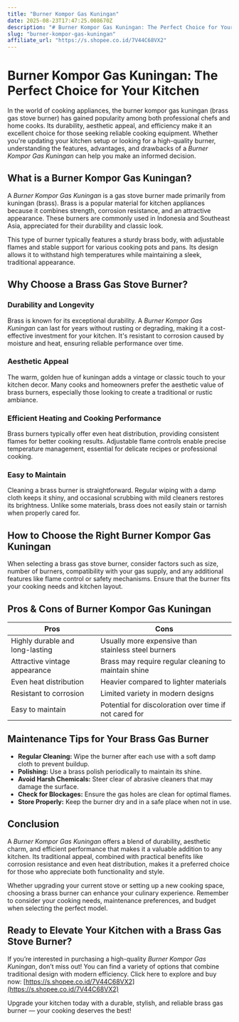 ```yaml
---
title: "Burner Kompor Gas Kuningan"
date: 2025-08-23T17:47:25.008670Z
description: "# Burner Kompor Gas Kuningan: The Perfect Choice for Your Kitchen..."
slug: "burner-kompor-gas-kuningan"
affiliate_url: "https://s.shopee.co.id/7V44C68VX2"
---
```

# Burner Kompor Gas Kuningan: The Perfect Choice for Your Kitchen

In the world of cooking appliances, the burner kompor gas kuningan (brass gas stove burner) has gained popularity among both professional chefs and home cooks. Its durability, aesthetic appeal, and efficiency make it an excellent choice for those seeking reliable cooking equipment. Whether you're updating your kitchen setup or looking for a high-quality burner, understanding the features, advantages, and drawbacks of a *Burner Kompor Gas Kuningan* can help you make an informed decision.

## What is a Burner Kompor Gas Kuningan?

A *Burner Kompor Gas Kuningan* is a gas stove burner made primarily from kuningan (brass). Brass is a popular material for kitchen appliances because it combines strength, corrosion resistance, and an attractive appearance. These burners are commonly used in Indonesia and Southeast Asia, appreciated for their durability and classic look.

This type of burner typically features a sturdy brass body, with adjustable flames and stable support for various cooking pots and pans. Its design allows it to withstand high temperatures while maintaining a sleek, traditional appearance.

## Why Choose a Brass Gas Stove Burner?

### Durability and Longevity

Brass is known for its exceptional durability. A *Burner Kompor Gas Kuningan* can last for years without rusting or degrading, making it a cost-effective investment for your kitchen. It's resistant to corrosion caused by moisture and heat, ensuring reliable performance over time.

### Aesthetic Appeal

The warm, golden hue of kuningan adds a vintage or classic touch to your kitchen decor. Many cooks and homeowners prefer the aesthetic value of brass burners, especially those looking to create a traditional or rustic ambiance.

### Efficient Heating and Cooking Performance

Brass burners typically offer even heat distribution, providing consistent flames for better cooking results. Adjustable flame controls enable precise temperature management, essential for delicate recipes or professional cooking.

### Easy to Maintain

Cleaning a brass burner is straightforward. Regular wiping with a damp cloth keeps it shiny, and occasional scrubbing with mild cleaners restores its brightness. Unlike some materials, brass does not easily stain or tarnish when properly cared for.

## How to Choose the Right Burner Kompor Gas Kuningan

When selecting a brass gas stove burner, consider factors such as size, number of burners, compatibility with your gas supply, and any additional features like flame control or safety mechanisms. Ensure that the burner fits your cooking needs and kitchen layout.

## Pros & Cons of Burner Kompor Gas Kuningan

| **Pros**                          | **Cons**                          |
|----------------------------------|----------------------------------|
| Highly durable and long-lasting | Usually more expensive than stainless steel burners |
| Attractive vintage appearance     | Brass may require regular cleaning to maintain shine |
| Even heat distribution            | Heavier compared to lighter materials |
| Resistant to corrosion            | Limited variety in modern designs |
| Easy to maintain                  | Potential for discoloration over time if not cared for |

## Maintenance Tips for Your Brass Gas Burner

- **Regular Cleaning:** Wipe the burner after each use with a soft damp cloth to prevent buildup.
- **Polishing:** Use a brass polish periodically to maintain its shine.
- **Avoid Harsh Chemicals:** Steer clear of abrasive cleaners that may damage the surface.
- **Check for Blockages:** Ensure the gas holes are clean for optimal flames.
- **Store Properly:** Keep the burner dry and in a safe place when not in use.

## Conclusion

A *Burner Kompor Gas Kuningan* offers a blend of durability, aesthetic charm, and efficient performance that makes it a valuable addition to any kitchen. Its traditional appeal, combined with practical benefits like corrosion resistance and even heat distribution, makes it a preferred choice for those who appreciate both functionality and style.

Whether upgrading your current stove or setting up a new cooking space, choosing a brass burner can enhance your culinary experience. Remember to consider your cooking needs, maintenance preferences, and budget when selecting the perfect model.

## Ready to Elevate Your Kitchen with a Brass Gas Stove Burner?

If you’re interested in purchasing a high-quality *Burner Kompor Gas Kuningan*, don’t miss out! You can find a variety of options that combine traditional design with modern efficiency. Click here to explore and buy now: [https://s.shopee.co.id/7V44C68VX2](https://s.shopee.co.id/7V44C68VX2)

Upgrade your kitchen today with a durable, stylish, and reliable brass gas burner — your cooking deserves the best!